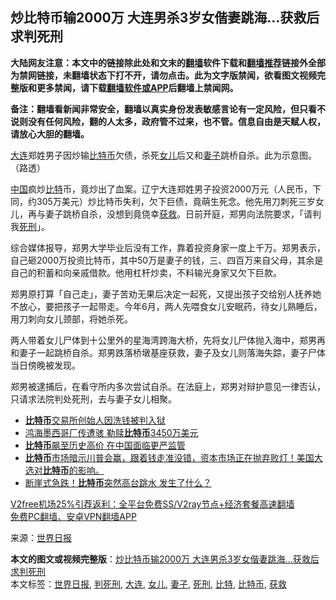  <h2>炒比特币输2000万 大连男杀3岁女偕妻跳海…获救后求判死刑</h2> <p class="notice"><b>大陆网友注意：本文中的链接除此处和文末的<a href="https://github.com/bannedbook/fanqiang" >翻墙</a>软件下载和<a href="https://github.com/killgcd/justmysocks/blob/master/README.md">翻墙推荐</a>链接外全部为禁网链接，未翻墙状态下打不开，请勿点击。此为文字版禁闻，欲看图文视频完整版和更多禁闻，请下载<a href="https://github.com/bannedbook/fanqiang">翻墙软件或APP</a>后翻墙上禁闻网。</p><p>备注：翻墙看新闻非常安全，翻墙以真实身份发表敏感言论有一定风险，但只看不说则没有任何风险，翻的人太多，政府管不过来，也不管。信息自由是天赋人权，请放心大胆的翻墙。</b></p>  <div class="entry"> <p id="conimg"><a href="https://www.bannedbook.org/bnews/tag/%e5%a4%a7%e8%bf%9e/" class="st_tag internal_tag" rel="tag" title="标签 大连 下的日志">大连</a>郑姓男子因炒输<a href="https://www.bannedbook.org/bnews/tag/%e6%af%94%e7%89%b9%e5%b8%81/" class="st_tag internal_tag" rel="tag" title="标签 比特币 下的日志">比特币</a>欠债，杀死<a href="https://www.bannedbook.org/bnews/tag/%e5%a5%b3%e5%84%bf/" class="st_tag internal_tag" rel="tag" title="标签 女儿 下的日志">女儿</a>后又和<a href="https://www.bannedbook.org/bnews/tag/%e5%a6%bb%e5%ad%90/" class="st_tag internal_tag" rel="tag" title="标签 妻子 下的日志">妻子</a>跳桥自杀。此为示意图。（路透）</p> <p><span class='wp_keywordlink_affiliate'><a href="https://www.bannedbook.org/" title="中国" target="_blank">中国</a></span>疯炒<a href="https://www.bannedbook.org/bnews/tag/%E6%AF%94%E7%89%B9/" class="st_tag internal_tag" rel="tag" title="标签 比特 下的日志">比特</a>币，竟炒出了血案。辽宁大连郑姓男子投资2000万元（人民币，下同，约305万美元）炒比特币失利，欠下巨债，竟萌生死念。他先用刀刺死三岁女儿，再与妻子跳桥自杀，没想到竟侥幸<a href="https://www.bannedbook.org/bnews/tag/%E8%8E%B7%E6%95%91/" class="st_tag internal_tag" rel="tag" title="标签 获救 下的日志">获救</a>。日前开庭，郑男向法院要求，「请判我<a href="https://www.bannedbook.org/bnews/tag/%E6%AD%BB%E5%88%91/" class="st_tag internal_tag" rel="tag" title="标签 死刑 下的日志">死刑</a>」。</p> <p>综合媒体报导，郑男大学毕业后没有工作，靠着投资身家一度上千万。郑男表示，自己砸2000万投资比特币，其中50万是妻子的钱，三、四百万来自父母，其余是自己的积蓄和向亲戚借款。他用杠杆炒卖，不料输光身家又欠下巨款。</p> <p>郑男原打算「自己走」，妻子苦劝无果后决定一起死，又提出孩子交给别人抚养她不放心，要把孩子一起带走。今年6月，两人先喂食女儿安眠药，待女儿熟睡后，用刀刺向女儿颈部，将她杀死。</p>  <p>两人带着女儿尸体到十公里外的星海湾跨海大桥，先将女儿尸体抛入海中，郑男再和妻子一起跳桥自杀。郑男跌落桥墩基座获救，妻子及女儿则落海失踪，妻子尸体当日傍晚被发现。</p> <p>郑男被逮捕后，在看守所内多次尝试自杀。在法庭上，郑男对辩护意见一律否认，只请求法院判处死刑，去与妻子女儿相聚。</p> <ul class='op-related-articles' title='相关阅读'> <li><a href='https://www.bannedbook.org/bnews/finance/20201209/1444519.html' target='_blank'><b>比特币</b>交易所创始人因洗钱被判入狱</a></li> <li><a href='https://www.bannedbook.org/bnews/cnnews/20201209/1444428.html' target='_blank'>鸿海墨西哥厂传遭骇 勒赎<b>比特币</b>3450万美元</a></li> <li><a href='https://www.bannedbook.org/bnews/headline/20201202/1440499.html' target='_blank'><b>比特币</b>飙至历史高价 在中国面临更严监管</a></li> <li><a href='https://www.bannedbook.org/bnews/bannedvideo/20201128/1438832.html' target='_blank'><b>比特币</b>市场暗示川普会赢，跟着钱走准没错，资本市场正在抛弃败灯！美国大选对<b>比特币</b>的影响。</a></li> <li><a href='https://www.bannedbook.org/bnews/baitai/20201127/1438022.html' target='_blank'>断崖式急跌！<b>比特币</b>突然高台跳水 发生了什么？</a></li> </ul> <p class="texttj"> <a href="https://github.com/bannedbook/fanqiang/wiki/V2ray%E6%9C%BA%E5%9C%BA" target="_blank">V2free机场25%引荐返利：全平台免费SS/V2ray节点+经济套餐高速翻墙</a><br/> <a href="https://github.com/bannedbook/fanqiang/wiki/%E7%A6%81%E9%97%BB%E7%BD%91%E5%AE%89%E5%8D%93%E7%BF%BB%E5%A2%99%E6%96%B0%E9%97%BBAPP" target="_blank">免费PC翻墙、安卓VPN翻墙APP</a></p><p> 来源：<a href="https://www.bannedbook.org/bnews/tag/%e4%b8%96%e7%95%8c%e6%97%a5%e6%8a%a5/" class="st_tag internal_tag" rel="tag" title="标签 世界日报 下的日志">世界日报</a> </p><a name='sharetosocial'></a>       <div><b>本文的图文或视频完整版</b>：<a href='https://www.bannedbook.org/bnews/cbnews/20201215/1447989.html'>炒比特币输2000万 大连男杀3岁女偕妻跳海…获救后求判死刑</a></div>  </div><!--END ENTRY--> <div class="postfooter"> <div>本文标签：<a href="https://www.bannedbook.org/bnews/tag/%e4%b8%96%e7%95%8c%e6%97%a5%e6%8a%a5/" rel="tag">世界日报</a>, <a href="https://www.bannedbook.org/bnews/tag/%E5%88%A4%E6%AD%BB%E5%88%91/" rel="tag">判死刑</a>, <a href="https://www.bannedbook.org/bnews/tag/%e5%a4%a7%e8%bf%9e/" rel="tag">大连</a>, <a href="https://www.bannedbook.org/bnews/tag/%e5%a5%b3%e5%84%bf/" rel="tag">女儿</a>, <a href="https://www.bannedbook.org/bnews/tag/%e5%a6%bb%e5%ad%90/" rel="tag">妻子</a>, <a href="https://www.bannedbook.org/bnews/tag/%E6%AD%BB%E5%88%91/" rel="tag">死刑</a>, <a href="https://www.bannedbook.org/bnews/tag/%E6%AF%94%E7%89%B9/" rel="tag">比特</a>, <a href="https://www.bannedbook.org/bnews/tag/%e6%af%94%e7%89%b9%e5%b8%81/" rel="tag">比特币</a>, <a href="https://www.bannedbook.org/bnews/tag/%E8%8E%B7%E6%95%91/" rel="tag">获救</a></div>  </div><!--END POSTFOOTER--> 